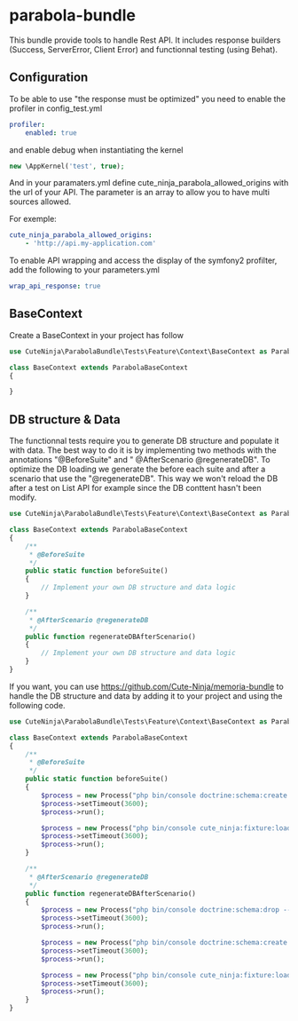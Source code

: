 # parabola-bundle

This bundle provide tools to handle Rest API.
It includes response builders (Success, ServerError, Client Error) and functionnal testing (using Behat).

## Configuration
To be able to use "the response must be optimized" you need to enable the profiler in config_test.yml

```yaml
profiler:
    enabled: true
```

and enable debug when instantiating the kernel

```php
new \AppKernel('test', true);
```

And in your paramaters.yml define cute_ninja_parabola_allowed_origins with the url of your API. 
The parameter is an array to allow you to have multi sources allowed.

For exemple:
```yaml
cute_ninja_parabola_allowed_origins: 
    - 'http://api.my-application.com'
```

To enable API wrapping and access the display of the symfony2 profilter, add the following to your parameters.yml
```yaml
wrap_api_response: true
```

## BaseContext
Create a BaseContext in your project has follow
````php
use CuteNinja\ParabolaBundle\Tests\Feature\Context\BaseContext as ParabolaBaseContext;

class BaseContext extends ParabolaBaseContext
{

}

````

## DB structure & Data
The functionnal tests require you to generate DB structure and populate it with data.
The best way to do it is by implementing two methods with the annotations "@BeforeSuite" and " @AfterScenario @regenerateDB".
To optimize the DB loading we generate the before each suite and after a scenario that use the "@regenerateDB".
This way we won't reload the DB after a test on List API for example since the DB conttent hasn't been modify.

````php
use CuteNinja\ParabolaBundle\Tests\Feature\Context\BaseContext as ParabolaBaseContext;

class BaseContext extends ParabolaBaseContext
{
    /**
     * @BeforeSuite
     */
    public static function beforeSuite()
    {
        // Implement your own DB structure and data logic
    }

    /**
     * @AfterScenario @regenerateDB
     */
    public function regenerateDBAfterScenario()
    {
        // Implement your own DB structure and data logic
    }
}
````

If you want, you can use https://github.com/Cute-Ninja/memoria-bundle to handle the DB structure and data by adding it to your project and using the following code.

````php
use CuteNinja\ParabolaBundle\Tests\Feature\Context\BaseContext as ParabolaBaseContext;

class BaseContext extends ParabolaBaseContext
{
    /**
     * @BeforeSuite
     */
    public static function beforeSuite()
    {
        $process = new Process("php bin/console doctrine:schema:create --env=test");
        $process->setTimeout(3600);
        $process->run();

        $process = new Process("php bin/console cute_ninja:fixture:load --env=test");
        $process->setTimeout(3600);
        $process->run();
    }

    /**
     * @AfterScenario @regenerateDB
     */
    public function regenerateDBAfterScenario()
    {
        $process = new Process("php bin/console doctrine:schema:drop --force --env=test");
        $process->setTimeout(3600);
        $process->run();

        $process = new Process("php bin/console doctrine:schema:create --env=test");
        $process->setTimeout(3600);
        $process->run();

        $process = new Process("php bin/console cute_ninja:fixture:load --env=test");
        $process->setTimeout(3600);
        $process->run();
    }
}
````